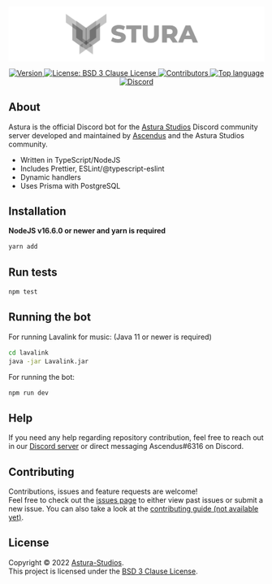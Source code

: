 <br />
<br />
<br />
<img src="https://github.com/Astura-Studios/Astura/blob/master/assets/Banner.svg" alt="Astura Discord Bot banner" align="center" />
<br />
<p align="center">
    <a href="https://github.com/Astura-Studios/Astura/releases" target="_blank">
        <img alt="Version" src="https://img.shields.io/badge/version-1.0.0-blue.svg?style=for-the-badge&logo=github&cacheSeconds=2592000" />
    </a>
    <a href="https://opensource.org/licenses/BSD-3-Clause" target="_blank">
        <img alt="License: BSD 3 Clause License" src="https://img.shields.io/github/license/Astura-Studios/Astura?style=for-the-badge&logo=github" />
    </a>
    <a href="https://github.com/Astura-Studios/Astura/contributors" target="_blank">
        <img alt="Contributors" src="https://img.shields.io/github/contributors/Astura-Studios/Astura?style=for-the-badge&logo=github">
    </a>
    <a href="https://github.com/Astura-Studios/Astura/search?l=typescript" target="_blank">
        <img alt="Top language" src="https://img.shields.io/github/languages/top/astura-studios/Astura?style=for-the-badge&logo=github">
    </a>
    <a href="https://discord.gg/FtkbxQsWAX" target="_blank">
        <img alt="Discord" src="https://img.shields.io/discord/760659394370994197?style=for-the-badge&logo=discord" />
    </a>
</p>

## About
Astura is the official Discord bot for the [Astura Studios](https://github.com/Astura-Studios) Discord community server developed and maintained by [Ascendus](https://github.com/Ascendus/) and the Astura Studios community. 

* Written in TypeScript/NodeJS
* Includes Prettier, ESLint/@typescript-eslint
* Dynamic handlers
* Uses Prisma with PostgreSQL

## Installation
**NodeJS v16.6.0 or newer and yarn is required**
```sh
yarn add
```

## Run tests
```sh
npm test
```

## Running the bot
For running Lavalink for music: (Java 11 or newer is required)
```sh
cd lavalink
java -jar Lavalink.jar
```

For running the bot:
```sh
npm run dev
```

## Help
If you need any help regarding repository contribution, feel free to reach out in our [Discord server](https://discord.gg/FtkbxQsWAX) or direct messaging Ascendus#6316 on Discord.

## Contributing
Contributions, issues and feature requests are welcome!<br />Feel free to check out the [issues page](https://github.com/Astura-Studios/Astura/issues) to either view past issues or submit a new issue. You can also take a look at the [contributing guide (not available yet)](+https://github.com/Astura-Studios/Astura/blob/master/CONTRIBUTING.md).


## License
Copyright :copyright: 2022 [Astura-Studios](https://github.com/Astura-Studios).<br />
This project is licensed under the [BSD 3 Clause License](LICENSE.md).
